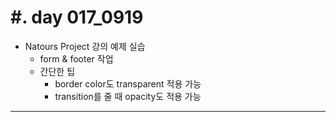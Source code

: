 #. day 017_0919
===============
* Natours Project 강의 예제 실습
    * form & footer 작업
    * 간단한 팁
        * border color도 transparent 적용 가능
        * transition를 줄 때 opacity도 적용 가능

------------------------------------------
